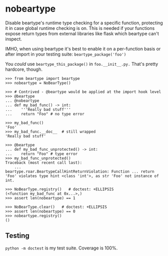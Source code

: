 # nobeartype

Disable beartype's runtime type checking for a specific function, protecting it in case global runtime checking is on.
This is needed if your functions expose return types from external libraries like flask which beartype can't inspect.

IMHO, when using beartype it's best to enable it on a per-function basis or after import in your testing suite: `beartype_package('foo')`

You *could* use `beartype_this_package()` in `foo.__init__.py.` That's pretty hardcore, though.

```pycon
>>> from beartype import beartype
>>> nobeartype = NoBearType()

>>> # Contrived - @beartype would be applied at the import hook level
>>> @beartype
... @nobeartype
... def my_bad_func() -> int:
...    '''Really bad stuff'''
...    return "Foo" # no type error

>>> my_bad_func()
'Foo'
>>> my_bad_func.__doc__  # still wrapped
'Really bad stuff'

>>> @beartype
... def my_bad_func_unprotected() -> int:
...    return "Foo" # type error
>>> my_bad_func_unprotected()
Traceback (most recent call last):
    ...
beartype.roar.BeartypeCallHintReturnViolation: Function ... return 'Foo' violates type hint <class 'int'>, as str 'Foo' not instance of int.

>>> NoBearType.registry()   # doctest: +ELLIPSIS
(<function my_bad_func at 0x...>,)
>>> assert len(nobeartype) == 1

>>> NoBearType.clear()   # doctest: +ELLIPSIS
>>> assert len(nobeartype) == 0
>>> nobeartype.registry()
()

```

## Testing

`python -m doctest` is my test suite. Coverage is 100%.
